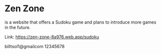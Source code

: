 # Zen Zone
is a website that offers a Sudoku game and plans to introduce more games in the future.

Link: https://zen-zone-8a976.web.app/sudoku

billtsol1@gmailcom
12345678